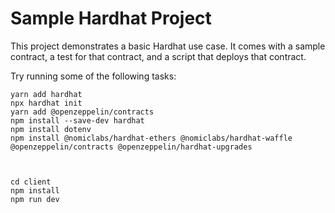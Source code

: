 # Sample Hardhat Project

This project demonstrates a basic Hardhat use case. It comes with a sample contract, a test for that contract, and a script that deploys that contract.

Try running some of the following tasks:

```shell
yarn add hardhat
npx hardhat init
yarn add @openzeppelin/contracts
npm install --save-dev hardhat
npm install dotenv
npm install @nomiclabs/hardhat-ethers @nomiclabs/hardhat-waffle @openzeppelin/contracts @openzeppelin/hardhat-upgrades



cd client
npm install
npm run dev

```
